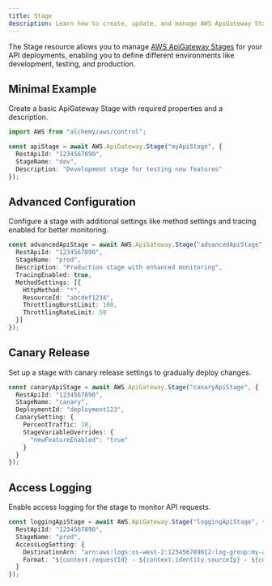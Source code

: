 ```yaml
---
title: Stage
description: Learn how to create, update, and manage AWS ApiGateway Stages using Alchemy Cloud Control.
---
```



The Stage resource allows you to manage [AWS ApiGateway Stages](https://docs.aws.amazon.com/apigateway/latest/userguide/) for your API deployments, enabling you to define different environments like development, testing, and production.

## Minimal Example

Create a basic ApiGateway Stage with required properties and a description.

```ts
import AWS from "alchemy/aws/control";

const apiStage = await AWS.ApiGateway.Stage("myApiStage", {
  RestApiId: "1234567890",
  StageName: "dev",
  Description: "Development stage for testing new features"
});
```

## Advanced Configuration

Configure a stage with additional settings like method settings and tracing enabled for better monitoring.

```ts
const advancedApiStage = await AWS.ApiGateway.Stage("advancedApiStage", {
  RestApiId: "1234567890",
  StageName: "prod",
  Description: "Production stage with enhanced monitoring",
  TracingEnabled: true,
  MethodSettings: [{
    HttpMethod: "*",
    ResourceId: "abcdef1234",
    ThrottlingBurstLimit: 100,
    ThrottlingRateLimit: 50
  }]
});
```

## Canary Release

Set up a stage with canary release settings to gradually deploy changes.

```ts
const canaryApiStage = await AWS.ApiGateway.Stage("canaryApiStage", {
  RestApiId: "1234567890",
  StageName: "canary",
  DeploymentId: "deployment123",
  CanarySetting: {
    PercentTraffic: 10,
    StageVariableOverrides: {
      "newFeatureEnabled": "true"
    }
  }
});
```

## Access Logging

Enable access logging for the stage to monitor API requests.

```ts
const loggingApiStage = await AWS.ApiGateway.Stage("loggingApiStage", {
  RestApiId: "1234567890",
  StageName: "prod",
  AccessLogSetting: {
    DestinationArn: "arn:aws:logs:us-west-2:123456789012:log-group:my-api-logs",
    Format: "${context.requestId} - ${context.identity.sourceIp} - ${context.httpMethod} ${context.path}"
  }
});
```
